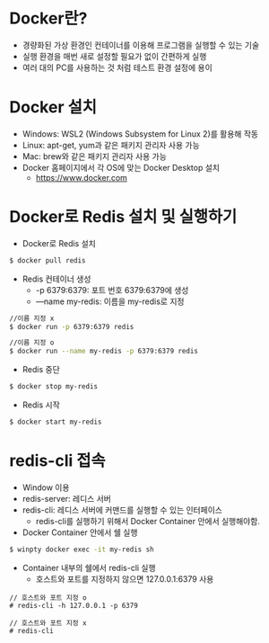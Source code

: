 # Docker란?

- 경량화된 가상 환경인 컨테이너를 이용해 프로그램을 실행할 수 있는 기술
- 실행 환경을 매번 새로 설정할 필요가 없이 간편하게 실행
- 여러 대의 PC를 사용하는 것 처럼 테스트 환경 설정에 용이

# Docker 설치

- Windows: WSL2 (Windows Subsystem for Linux 2)를 활용해 작동
- Linux: apt-get, yum과 같은 패키지 관리자 사용 가능
- Mac: brew와 같은 패키지 관리자 사용 가능
- Docker 홈페이지에서 각 OS에 맞는 Docker Desktop 설치
    - https://www.docker.com

# Docker로 Redis 설치 및 실행하기

- Docker로 Redis 설치

```bash
$ docker pull redis
```

- Redis 컨테이너 생성
    - -p 6379:6379: 포트 번호 6379:6379에 생성
    - —name my-redis: 이름을 my-redis로 지정

```bash
//이름 지정 x
$ docker run -p 6379:6379 redis
```

```bash
//이름 지정 o
$ docker run --name my-redis -p 6379:6379 redis
```

- Redis 중단

```bash
$ docker stop my-redis
```

- Redis 시작

```bash
$ docker start my-redis
```

# redis-cli 접속
- Window 이용
- redis-server: 레디스 서버
- redis-cli: 레디스 서버에 커맨드를 실행할 수 있는 인터페이스
    - redis-cli를 실행하기 위해서 Docker Container 안에서 실행해야함.
- Docker Container 안에서 쉘 실행

```bash
$ winpty docker exec -it my-redis sh
```

- Container 내부의 쉘에서 redis-cli 실행
    - 호스트와 포트를 지정하지 않으면 127.0.0.1:6379 사용

```docker
// 호스트와 포트 지정 o
# redis-cli -h 127.0.0.1 -p 6379
```

```docker
// 호스트와 포트 지정 x
# redis-cli
```
